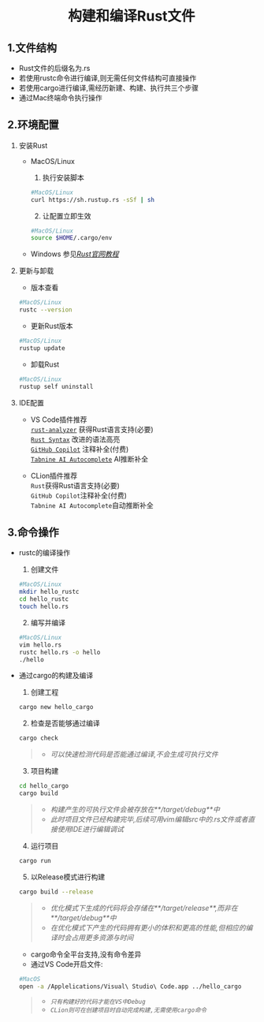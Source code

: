 <div align="center">

# **构建和编译Rust文件**
</div>

**1.文件结构**
-
* Rust文件的后缀名为.rs<br>
* 若使用rustc命令进行编译,则无需任何文件结构可直接操作<br>
* 若使用cargo进行编译,需经历新建、构建、执行共三个步骤<br>
* 通过Mac终端命令执行操作

**2.环境配置**
-
1. 安装Rust<br>
    * MacOS/Linux<br>
        1. 执行安装脚本
        ```bash
        #MacOS/Linux
        curl https://sh.rustup.rs -sSf | sh
        ```

        2. 让配置立即生效
        ```bash
        #MacOS/Linux
        source $HOME/.cargo/env
        ```

    * Windows
        参见[_Rust官网教程_](https://www.rust-lang.org/tools/install) <br>

2. 更新与卸载<br>
    * 版本查看
    ```bash
    #MacOS/Linux
    rustc --version
    ```

    * 更新Rust版本
    ```bash
    #MacOS/Linux
    rustup update
    ```

    * 卸载Rust
    ```bash
    #MacOS/Linux
    rustup self uninstall
    ```

3. IDE配置
    * VS Code插件推荐<br>
        [`rust-analyzer`](https://marketplace.visualstudio.com/items?itemName=rust-lang.rust-analyzer "获取地址")
        获得Rust语言支持(必要)<br>
        [`Rust Syntax`](https://marketplace.visualstudio.com/items?itemName=dustypomerleau.rust-syntax "获取地址")
        改进的语法高亮<br>
        [`GitHub Copilot`](https://marketplace.visualstudio.com/items?itemName=GitHub.copilot "获取地址")
        注释补全(付费)<br>
        [`Tabnine AI Autocomplete`](https://marketplace.visualstudio.com/items?itemName=TabNine.tabnine-vscode "获取地址")
        AI推断补全<br>

    * CLion插件推荐<br>
        `Rust`获得Rust语言支持(必要)<br>
        `GitHub Copilot`注释补全(付费)<br>
        `Tabnine AI Autocomplete`自动推断补全

**3.命令操作**
-
* rustc的编译操作<br>
    1. 创建文件
    ```bash
    #MacOS/Linux
    mkdir hello_rustc
    cd hello_rustc
    touch hello.rs
    ```

    2. 编写并编译
    ```bash
    #MacOS/Linux
    vim hello.rs
    rustc hello.rs -o hello
    ./hello
    ```

* 通过cargo的构建及编译<br>
    1. 创建工程
    ```bash
    cargo new hello_cargo
    ```

    2. 检查是否能够通过编译
    ```bash
    cargo check
    ```
    >* _可以快速检测代码是否能通过编译,不会生成可执行文件_<br>

    3. 项目构建
    ```bash
    cd hello_cargo
    cargo build
    ```
    >* _构建产生的可执行文件会被存放在**\/target/debug**中_<br>
    >* _此时项目文件已经构建完毕,后续可用vim编辑src中的.rs文件或者直接使用IDE进行编辑调试_<br>

    4. 运行项目
    ```bash
    cargo run
    ```

    5. 以Release模式进行构建
    ```bash
    cargo build --release
    ```
    >* _优化模式下生成的代码将会存储在**/target/release**,而非在**/target/debug**中_<br>
    >* _在优化模式下产生的代码拥有更小的体积和更高的性能,但相应的编译时会占用更多资源与时间_<br>

    * cargo命令全平台支持,没有命令差异<br>
    * 通过VS Code开启文件:
    ```bash
    #MacOS
    open -a /Applelications/Visual\ Studio\ Code.app ../hello_cargo
    ```
    >* _`只有构建好的代码才能在VS中Debug`_<br>
    >* _`CLion则可在创建项目时自动完成构建,无需使用cargo命令`_<br>
